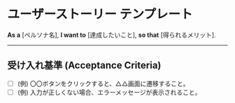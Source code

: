 # ユーザーストーリー テンプレート

**As a** [ペルソナ名],
**I want to** [達成したいこと],
**so that** [得られるメリット].

---

## 受け入れ基準 (Acceptance Criteria)

- [ ] (例) 〇〇ボタンをクリックすると、△△画面に遷移すること。
- [ ] (例) 入力が正しくない場合、エラーメッセージが表示されること。
